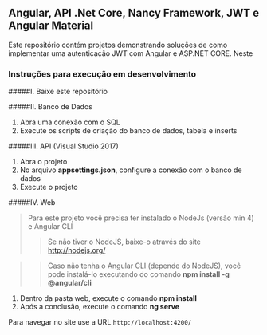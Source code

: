 ## Angular, API .Net Core, Nancy Framework, JWT e Angular Material

Este repositório contém projetos demonstrando soluções de como implementar uma autenticação JWT com
Angular e ASP.NET CORE. Neste

### Instruções para execução em desenvolvimento

#####I. Baixe este repositório

#####II. Banco de Dados

1. Abra uma conexão com o SQL
2. Execute os scripts de criação do banco de dados, tabela e inserts

#####III. API (Visual Studio 2017)
 
1. Abra o projeto
2. No arquivo **appsettings.json**, configure a conexão com o banco de dados
3. Execute o projeto

#####IV. Web 

> Para este projeto você precisa ter instalado o NodeJs (versão min 4) e Angular CLI
>> Se não tiver o NodeJS, baixe-o através do site http://nodejs.org/

>> Caso não tenha o Angular CLI (depende do NodeJS), você pode instalá-lo 
>> executando do comando **npm install -g @angular/cli** 

1. Dentro da pasta web, execute o comando **npm install**
2. Após a conclusão, execute o comando **ng serve**

Para navegar no site use a URL `http://localhost:4200/`

